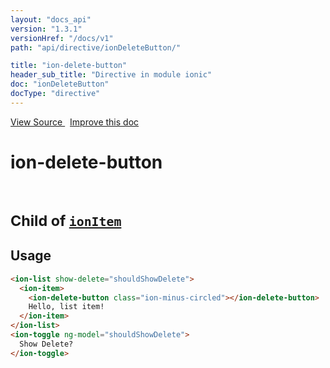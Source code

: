 ```yaml
---
layout: "docs_api"
version: "1.3.1"
versionHref: "/docs/v1"
path: "api/directive/ionDeleteButton/"

title: "ion-delete-button"
header_sub_title: "Directive in module ionic"
doc: "ionDeleteButton"
docType: "directive"
---
```


<div class="improve-docs">
<a href='http://github.com/driftyco/ionic/tree/1.x/js/angular/directive/itemDeleteButton.js#L4'>
View Source
</a>
&nbsp;
<a href='http://github.com/driftyco/ionic/edit/1.x/js/angular/directive/itemDeleteButton.js#L4'>
Improve this doc
</a>
</div>




<h1 class="api-title">

ion-delete-button


<br />
<small>
Child of <a href="/docs/api/directive/ionItem/"><code>ionItem</code></a>
</small>


</h1>















<h2 id="usage">Usage</h2>

```html
<ion-list show-delete="shouldShowDelete">
  <ion-item>
    <ion-delete-button class="ion-minus-circled"></ion-delete-button>
    Hello, list item!
  </ion-item>
</ion-list>
<ion-toggle ng-model="shouldShowDelete">
  Show Delete?
</ion-toggle>
```









